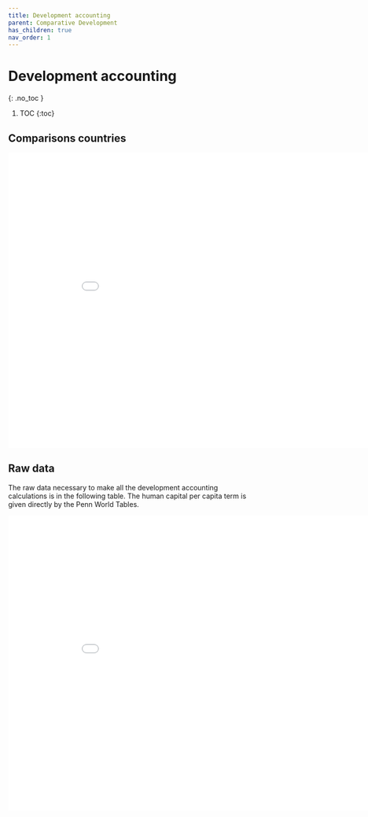 ```yaml
---
title: Development accounting
parent: Comparative Development
has_children: true
nav_order: 1
---
```


# Development accounting
{: .no_toc }

1. TOC 
{:toc}

## Comparisons countries


<iframe width="900" height="600" frameborder="0" scrolling="no" src="../plotly/pwt-dev-acct.html"></iframe>


## Raw data
The raw data necessary to make all the development accounting calculations is in the following table. The human capital per capita term is given directly by the Penn World Tables. 

<iframe width="900" height="600" frameborder="0" scrolling="no" src="../plotly/pwt-dev-raw.html"></iframe>
